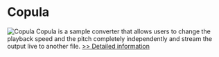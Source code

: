 # Copula
![Copula](https://mycommerce.akamaized.net/api/pimages/P300799901/BIG/300799901.JPG)
Copula is a sample converter that allows users to change the playback speed and the pitch completely independently and stream the output live to another file.
[>> Detailed information](https://secure.shareit.com/shareit/product.html?productid=300799901&affiliateid=200057808)